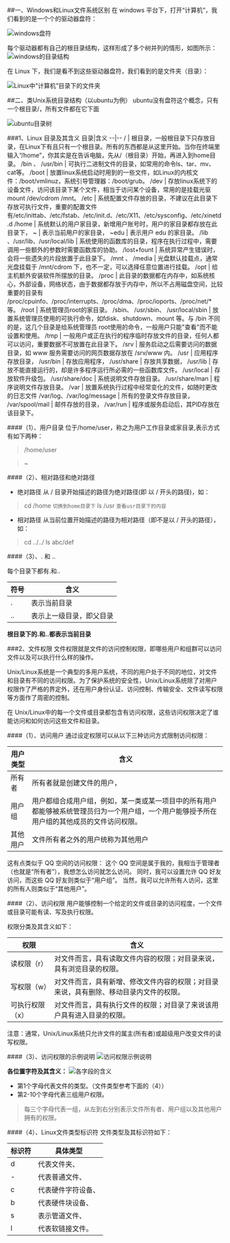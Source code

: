 ##一、Windows和Linux文件系统区别
在 windows 平台下，打开“计算机”，我们看到的是一个个的驱动器盘符：

![windows盘符](http://upload-images.jianshu.io/upload_images/2551993-b6520a57d6b6e400.png?imageMogr2/auto-orient/strip%7CimageView2/2/w/1240)

每个驱动器都有自己的根目录结构，这样形成了多个树并列的情形，如图所示：
![windows的目录结构](http://upload-images.jianshu.io/upload_images/2551993-2591469565a67dca.png?imageMogr2/auto-orient/strip%7CimageView2/2/w/1240)

在 Linux 下，我们是看不到这些驱动器盘符，我们看到的是文件夹（目录）：

![Linux中“计算机”目录下的文件夹](http://upload-images.jianshu.io/upload_images/2551993-6c9e27a42317a561.png?imageMogr2/auto-orient/strip%7CimageView2/2/w/1240)


##二、类Unix系统目录结构（以ubuntu为例）
ubuntu没有盘符这个概念，只有一个根目录/，所有文件都在它下面

![ubuntu目录树](http://upload-images.jianshu.io/upload_images/2551993-af737fd8dd604fe7.png?imageMogr2/auto-orient/strip%7CimageView2/2/w/1240)

###1、Linux 目录及其含义
目录|含义
--|--
/ | 根目录，一般根目录下只存放目录，在Linux下有且只有一个根目录。所有的东西都是从这里开始。当你在终端里输入“/home”，你其实是在告诉电脑，先从/（根目录）开始，再进入到home目录。
/bin 、 /usr/bin | 可执行二进制文件的目录，如常用的命令ls、tar、mv、cat等。
/boot | 放置linux系统启动时用到的一些文件，如Linux的内核文件：/boot/vmlinuz，系统引导管理器：/boot/grub。
/dev | 存放linux系统下的设备文件，访问该目录下某个文件，相当于访问某个设备，常用的是挂载光驱 mount /dev/cdrom /mnt。
/etc | 系统配置文件存放的目录，不建议在此目录下存放可执行文件，重要的配置文件有/etc/inittab、/etc/fstab、/etc/init.d、/etc/X11、/etc/sysconfig、/etc/xinetd.d
/home | 系统默认的用户家目录，新增用户账号时，用户的家目录都存放在此目录下，
~ | 表示当前用户的家目录，
~edu | 表示用户 edu 的家目录。
/lib 、/usr/lib、/usr/local/lib | 系统使用的函数库的目录，程序在执行过程中，需要调用一些额外的参数时需要函数库的协助。
/lost+fount | 系统异常产生错误时，会将一些遗失的片段放置于此目录下。
/mnt 、 /media | 光盘默认挂载点，通常光盘挂载于 /mnt/cdrom 下，也不一定，可以选择任意位置进行挂载。
/opt | 给主机额外安装软件所摆放的目录。
/proc | 此目录的数据都在内存中，如系统核心，外部设备，网络状态，由于数据都存放于内存中，所以不占用磁盘空间，比较重要的目录有 /proc/cpuinfo、/proc/interrupts、/proc/dma、/proc/ioports、/proc/net/* 等。
/root | 系统管理员root的家目录。
/sbin、 /usr/sbin、 /usr/local/sbin | 放置系统管理员使用的可执行命令，如fdisk、shutdown、mount 等。与 /bin 不同的是，这几个目录是给系统管理员 root使用的命令，一般用户只能"查看"而不能设置和使用。
/tmp | 一般用户或正在执行的程序临时存放文件的目录，任何人都可以访问，重要数据不可放置在此目录下。
/srv | 服务启动之后需要访问的数据目录，如 www 服务需要访问的网页数据存放在 /srv/www 内。
/usr | 应用程序存放目录，
/usr/bin | 存放应用程序，
/usr/share | 存放共享数据，
/usr/lib | 存放不能直接运行的，却是许多程序运行所必需的一些函数库文件。
/usr/local | 存放软件升级包。
/usr/share/doc | 系统说明文件存放目录。
/usr/share/man | 程序说明文件存放目录。
/var | 放置系统执行过程中经常变化的文件，如随时更改的日志文件
/var/log、/var/log/message | 所有的登录文件存放目录，
/var/spool/mail | 邮件存放的目录，
/var/run | 程序或服务启动后，其PID存放在该目录下。

####（1）、用户目录
位于/home/user，称之为用户工作目录或家目录,表示方式有如下两种：
 > /home/user 

 > ~

####（2）、相对路径和绝对路径
* 绝对路径
从 / 目录开始描述的路径为绝对路径(即 以 / 开头的路径)，如：
>cd /home    `切换到home目录下`
ls /usr  `查看usr目录下的内容`

* 相对路径
从当前位置开始描述的路径为相对路径（即不是以 / 开头的路径），如：
>cd ../../
ls abc/def

####（3）、. 和 ..

每个目录下都有.和..

符号|含义
--|--
. | 表示当前目录
.. | 表示上一级目录，即父目录
**根目录下的.和..都表示当前目录**

###2、文件权限
文件权限就是文件的访问控制权限，即哪些用户和组群可以访问文件以及可以执行什么样的操作。

Unix/Linux系统是一个典型的多用户系统，不同的用户处于不同的地位，对文件和目录有不同的访问权限。为了保护系统的安全性，Unix/Linux系统除了对用户权限作了严格的界定外，还在用户身份认证、访问控制、传输安全、文件读写权限等方面作了周密的控制。

在 Unix/Linux中的每一个文件或目录都包含有访问权限，这些访问权限决定了谁能访问和如何访问这些文件和目录。

####（1）、访问用户
通过设定权限可以从以下三种访问方式限制访问权限：

用户类型|含义
--|--
所有者| 所有者就是创建文件的用户，
用户组| 用户都组合成用户组，例如，某一类或某一项目中的所有用户都能够被系统管理员归为一个用户组，一个用户能够授予所在用户组的其他成员的文件访问权限。
其他用户| 文件所有者之外的用户统称为其他用户

这有点类似于 QQ 空间的访问权限：
这个 QQ 空间是属于我的，我相当于管理者（也就是“所有者”），我想怎么访问就怎么访问。
同时，我可以设置允许 QQ 好友访问，而这些 QQ 好友则类似于“用户组”。
当然，我可以允许所有人访问，这里的所有人则类似于“其他用户”。

####（2）、访问权限
用户能够控制一个给定的文件或目录的访问程度，一个文件或目录可能有读、写及执行权限。

权限分类及其含义如下：

权限|含义
--|--
读权限（r） | 对文件而言，具有读取文件内容的权限；对目录来说，具有浏览目录的权限。
写权限（w）|  对文件而言，具有新增、修改文件内容的权限；对目录来说，具有删除、移动目录内文件的权限。
可执行权限（x）| 对文件而言，具有执行文件的权限；对目录了来说该用户具有进入目录的权限。

注意：通常，Unix/Linux系统只允许文件的属主(所有者)或超级用户改变文件的读写权限。

####（3）、访问权限的示例说明
![访问权限示例说明](http://upload-images.jianshu.io/upload_images/2551993-eabd837802003435.png?imageMogr2/auto-orient/strip%7CimageView2/2/w/1240)

**各位置字符及其含义：**
![各字段的含义](http://upload-images.jianshu.io/upload_images/2551993-8798bccb843758f4.png?imageMogr2/auto-orient/strip%7CimageView2/2/w/1240)
* 第1个字母代表文件的类型。（文件类型参考下面的（4））
* 第2-10个字母代表三组用户权限。
>每三个字母代表一组，从左到右分别表示文件所有者、用户组以及其他用户拥有的权限。

####（4）、Linux文件类型标识符
文件类型及其标识符如下：

标识符|具体类型
--|--
d | 代表文件夹、
-  | 代表普通文件、
c | 代表硬件字符设备、
b | 代表硬件块设备、
s | 表示管道文件、
l | 代表软链接文件。
